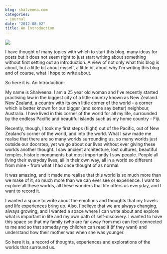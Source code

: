 ```yaml
---
blog: shalveena.com
categories:
- journal
date: "2012-08-02"
title: An Introduction
---
```


[![](https://shalveena.files.wordpress.com/2012/08/c5198-dscn0076.jpg?w=300)](https://shalveena.files.wordpress.com/2012/08/c5198-dscn0076.jpg)

I have thought of many topics with which to start this blog, many ideas for posts but it does not seem right to just start writing about something without first setting out an introduction. A view of not only what this blog is about, but a little bit about myself, a little bit about why I'm writing this blog and of course, what I hope to write about.

So here it is. An Introduction:

My name is Shalveena. I am a 25 year old woman and I've recently started practising law in the biggest city of a little country known as New Zealand. New Zealand, a country with its own little corner of the world - a corner which is better known for our bigger (and some say better) neighbour, Australia. I have lived in this corner of the world for all my life, surrounded by the endless Pacific and beautiful islands such as my home country - Fiji.

Recently, though, I took my first steps (flight) out of the Pacific, out of New Zealand's corner of the world, and into the world. What I saw made me realise that there are so many worlds surrounding us, so many worlds just outside our doorstep, yet we go about our lives without ever giving these worlds another thought. I saw ancient architecture, lost cultures, beautiful temples, historic monuments but most importantly I saw people. People all living their everyday lives, all in their own way, all in a world so different from mine - from what I had once thought of as normal.

It was amazing, and it made me realise that this world is so much more than we make of it, so much more than we can ever see or experience. I want to explore all these worlds, all these wonders that life offers us everyday, and I want to record it.

I wanted a space to write about the emotions and thoughts that my travels and life experiences bring up. Also, I believe that we are always changing, always growing, and I wanted a space where I can write about and explore what is important in life and my own path of self-discovery. I wanted to have this space so that my family (who are far away from me) can feel connected to me and so that someday my children can read it (if they want) and understand how their mother was when she was younger.

So here it is, a record of thoughts, experiences and explorations of the worlds that surround us.
